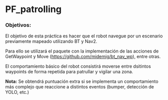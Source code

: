 # PF_patrolling


### Objetivos:

El objetivo de esta práctica es hacer que el robot navegue por un escenario previamente mapeado utilizando BT y Nav2.

Para ello se utilizará el paquete con la implementación de las acciones de GetWaypoint y Move (https://github.com/midemig/bt_nav_wp), entre otras.

El comportamiento básico del robot consistirá moverse entre dsitintos waypoints de forma repetida para patrullar y vigilar una zona.

**Nota:** Se obtendrá puntuación extra si se implementa un comportamiento más complejo que reaccione a distintos eventos (bumper, detección de YOLO, etc.)



